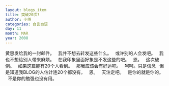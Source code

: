 ```yaml
---
layout: blogs_item
title: 突破20次?
author: 小傅
categories: 自言自语
day: 11
month: MAR
year: 2008
---
```



黄惠发给我的一封邮件。
&nbsp; 我并不想去转发这些什么。
&nbsp; 或许别的人会发吧。
&nbsp; 我也不想给别人带来麻烦。
&nbsp; 在我印象里面好象是不发这些的吧。
&nbsp; 恩。
&nbsp; 这次破例。
&nbsp; 如果这篇能有20个人看到。
&nbsp; 那我应该会有好运吧。
&nbsp; 呵呵。只是信念
&nbsp; 但是知道我BLOG的人估计连20个都没有。
&nbsp; 恩。
&nbsp; 天注定吧。
&nbsp; 是你的就是你的。
&nbsp; 不是你的勉强也没有用。